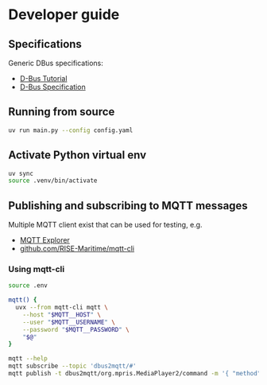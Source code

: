 # Developer guide

## Specifications

Generic DBus specifications:

* [D-Bus Tutorial](https://dbus.freedesktop.org/doc/dbus-tutorial.html)
* [D-Bus Specification](https://dbus.freedesktop.org/doc/dbus-specification.html)

## Running from source

```bash
uv run main.py --config config.yaml
```

## Activate Python virtual env

```bash
uv sync
source .venv/bin/activate
```

## Publishing and subscribing to MQTT messages

Multiple MQTT client exist that can be used for testing, e.g.

* [MQTT Explorer](https://mqtt-explorer.com/)
* [github.com/RISE-Maritime/mqtt-cli](https://github.com/RISE-Maritime/mqtt-cli)

### Using mqtt-cli

```bash
source .env

mqtt() {
  uvx --from mqtt-cli mqtt \
    --host "$MQTT__HOST" \
    --user "$MQTT__USERNAME" \
    --password "$MQTT__PASSWORD" \
    "$@"
}

mqtt --help
mqtt subscribe --topic 'dbus2mqtt/#'
mqtt publish -t dbus2mqtt/org.mpris.MediaPlayer2/command -m '{ "method": "Play" }'
```
